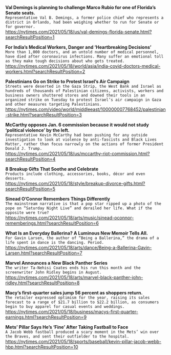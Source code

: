 **Val Demings is planning to challenge Marco Rubio for one of Florida’s Senate seats.**\
`Representative Val B. Demings, a former police chief who represents a district in Orlando, had been weighing whether to run for Senate or for governor.`\
https://nytimes.com/2021/05/18/us/val-demings-florida-senate.html?searchResultPosition=1

**For India’s Medical Workers, Danger and ‘Heartbreaking Decisions’**\
`More than 1,000 doctors, and an untold number of medical personnel, have died after coronavirus infections. Many suffer an emotional toll as they make tough decisions about who gets treated.`\
https://nytimes.com/2021/05/18/world/asia/india-covid-doctors-medical-workers.html?searchResultPosition=2

**Palestinians Go on Strike to Protest Israel’s Air Campaign**\
`Streets were deserted in the Gaza Strip, the West Bank and Israel as hundreds of thousands of Palestinian citizens, activists, workers and business owners shuttered stores and downed their tools in an organized strike on Tuesday to protest Israel’s air campaign in Gaza and other measures targeting Palestinians.`\
https://nytimes.com/video/world/middleeast/100000007768452/palestinian-strike.html?searchResultPosition=3

**McCarthy opposes Jan. 6 commission because it would not study ‘political violence’ by the left.**\
`Representative Kevin McCarthy had been pushing for any outside investigation to look at violence by anti-fascists and Black Lives Matter, rather than focus narrowly on the actions of former President Donald J. Trump.`\
https://nytimes.com/2021/05/18/us/mccarthy-riot-commission.html?searchResultPosition=4

**8 Breakup Gifts That Soothe and Celebrate**\
`Products include clothing, accessories, books, décor and even desserts.`\
https://nytimes.com/2021/05/18/style/breakup-divorce-gifts.html?searchResultPosition=5

**Sinead O’Connor Remembers Things Differently**\
`The mainstream narrative is that a pop star ripped up a photo of the pope on “Saturday Night Live” and derailed her life. What if the opposite were true?`\
https://nytimes.com/2021/05/18/arts/music/sinead-oconnor-rememberings.html?searchResultPosition=6

**What Is an Everyday Ballerina? A Luminous New Memoir Tells All.**\
`For Gavin Larsen, the author of “Being a Ballerina,” the drama of a life spent in dance is the dancing. Period.`\
https://nytimes.com/2021/05/18/arts/dance/Being-a-Ballerina-Gavin-Larsen.html?searchResultPosition=7

**Marvel Announces a New Black Panther Series**\
`The writer Ta-Nehisi Coates ends his run this month and the screenwriter John Ridley begins in August.`\
https://nytimes.com/2021/05/18/arts/marvel-black-panther-john-ridley.html?searchResultPosition=8

**Macy’s first-quarter sales jump 56 percent as shoppers return.**\
`The retailer expressed optimism for the year, raising its sales forecast to a range of $21.7 billion to $22.2 billion, as consumers begin to buy apparel for casual events and weddings.`\
https://nytimes.com/2021/05/18/business/macys-first-quarter-earnings.html?searchResultPosition=9

**Mets’ Pillar Says He’s ‘Fine’ After Taking Fastball to Face**\
`A Jacob Webb fastball produced a scary moment in the Mets’ win over the Braves, and sent their outfielder to the hospital.`\
https://nytimes.com/2021/05/18/sports/baseball/kevin-pillar-jacob-webb-hbp.html?searchResultPosition=10

